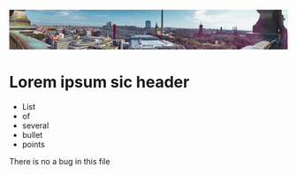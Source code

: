  ![banner](img/berlin.jpg)

 # Lorem ipsum sic header

* List
* of
* several
* bullet
* points

<p> There is no a bug in this file</p>
